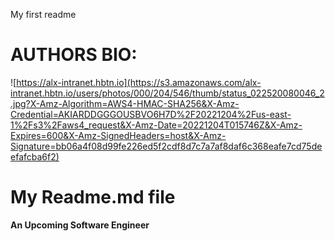 My first readme
# AUTHORS BIO:
![https://alx-intranet.hbtn.io](https://s3.amazonaws.com/alx-intranet.hbtn.io/users/photos/000/204/546/thumb/status_022520080046_2.jpg?X-Amz-Algorithm=AWS4-HMAC-SHA256&X-Amz-Credential=AKIARDDGGGOUSBVO6H7D%2F20221204%2Fus-east-1%2Fs3%2Faws4_request&X-Amz-Date=20221204T015746Z&X-Amz-Expires=600&X-Amz-SignedHeaders=host&X-Amz-Signature=bb06a4f08d99fe226ed5f2cdf8d7c7a7af8daf6c368eafe7cd75deefafcba6f2)
# My Readme.md file
**An Upcoming Software Engineer**
 
